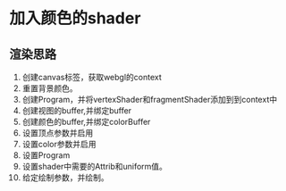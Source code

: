 # 加入颜色的shader

## 渲染思路

1. 创建canvas标签，获取webgl的context
2. 重置背景颜色。
3. 创建Program，并将vertexShader和fragmentShader添加到到context中
4. 创建视图的buffer,并绑定buffer
5. 创建颜色的buffer,并绑定colorBuffer
6. 设置顶点参数并启用
7. 设置color参数并启用
8. 设置Program
9. 设置shader中需要的Attrib和uniform值。
10. 给定绘制参数，并绘制。
